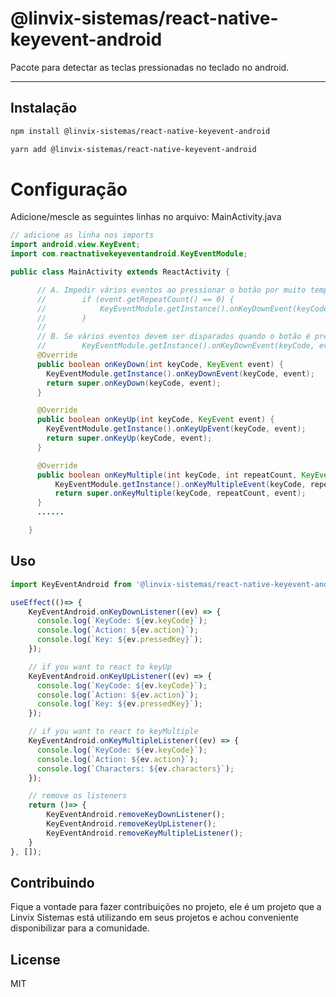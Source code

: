 # @linvix-sistemas/react-native-keyevent-android
Pacote para detectar as teclas pressionadas no teclado no android.

---

## Instalação

```sh
npm install @linvix-sistemas/react-native-keyevent-android
```

```sh
yarn add @linvix-sistemas/react-native-keyevent-android
```
# Configuração
Adicione/mescle as seguintes linhas no arquivo: MainActivity.java

```java
// adicione as linha nos imports
import android.view.KeyEvent;
import com.reactnativekeyeventandroid.KeyEventModule;

public class MainActivity extends ReactActivity {

      // A. Impedir vários eventos ao pressionar o botão por muito tempo
      //        if (event.getRepeatCount() == 0) {
      //            KeyEventModule.getInstance().onKeyDownEvent(keyCode, event);
      //        }
      //
      // B. Se vários eventos devem ser disparados quando o botão é pressionado e mantido.
      //        KeyEventModule.getInstance().onKeyDownEvent(keyCode, event);
      @Override
      public boolean onKeyDown(int keyCode, KeyEvent event) {
        KeyEventModule.getInstance().onKeyDownEvent(keyCode, event);
        return super.onKeyDown(keyCode, event);
      }

      @Override
      public boolean onKeyUp(int keyCode, KeyEvent event) {
        KeyEventModule.getInstance().onKeyUpEvent(keyCode, event);
        return super.onKeyUp(keyCode, event);
      }

      @Override
      public boolean onKeyMultiple(int keyCode, int repeatCount, KeyEvent event) {
          KeyEventModule.getInstance().onKeyMultipleEvent(keyCode, repeatCount, event);
          return super.onKeyMultiple(keyCode, repeatCount, event);
      }
      ......

    }
```

## Uso

```js
import KeyEventAndroid from '@linvix-sistemas/react-native-keyevent-android';

useEffect(()=> {
    KeyEventAndroid.onKeyDownListener((ev) => {
      console.log(`KeyCode: ${ev.keyCode}`);
      console.log(`Action: ${ev.action}`);
      console.log(`Key: ${ev.pressedKey}`);
    });

    // if you want to react to keyUp
    KeyEventAndroid.onKeyUpListener((ev) => {
      console.log(`KeyCode: ${ev.keyCode}`);
      console.log(`Action: ${ev.action}`);
      console.log(`Key: ${ev.pressedKey}`);
    });

    // if you want to react to keyMultiple
    KeyEventAndroid.onKeyMultipleListener((ev) => {
      console.log(`KeyCode: ${ev.keyCode}`);
      console.log(`Action: ${ev.action}`);
      console.log(`Characters: ${ev.characters}`);
    });

    // remove os listeners
    return ()=> {
        KeyEventAndroid.removeKeyDownListener();
        KeyEventAndroid.removeKeyUpListener();
        KeyEventAndroid.removeKeyMultipleListener();
    }
}, []);
```

## Contribuindo
Fique a vontade para fazer contribuições no projeto, ele é um projeto que a Linvix Sistemas está utilizando em seus projetos e achou conveniente disponibilizar para a comunidade.

## License

MIT
